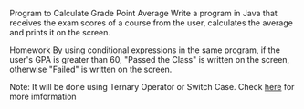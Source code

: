 Program to Calculate Grade Point Average
Write a program in Java that receives the exam scores of a course from the user, calculates the average and prints it on the screen.

Homework
By using conditional expressions in the same program, if the user's GPA is greater than 60, "Passed the Class" is written on the screen, otherwise "Failed" is written on the screen.

Note: It will be done using Ternary Operator or Switch Case.
Check [here](https://academy.patika.dev/tr/courses/java101/pratik-not-ortalamasi) for more imformation